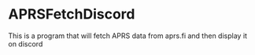 # APRSFetchDiscord
This is a program that will fetch APRS data from aprs.fi and then display it on discord
